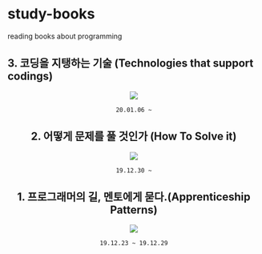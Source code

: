 # study-books
reading books about programming  
  
## 3. 코딩을 지탱하는 기술 (Technologies that support codings)

<div align="center">
  
![](http://image.yes24.com/momo/TopCate287/MidCate010/28696920.jpg)

`20.01.06 ~`


  
## 2. 어떻게 문제를 풀 것인가 (How To Solve it)

<div align="center">
  
![](https://image.aladin.co.kr/product/39/6/cover500/s812635984_1.jpg)

`19.12.30 ~`

  
    
    
  
## 1. 프로그래머의 길, 멘토에게 묻다.(Apprenticeship Patterns)

<div align="center">
  
![](http://image.kyobobook.co.kr/images/book/xlarge/807/x9788991268807.jpg)  

`19.12.23 ~ 19.12.29`
  
  

</div>
